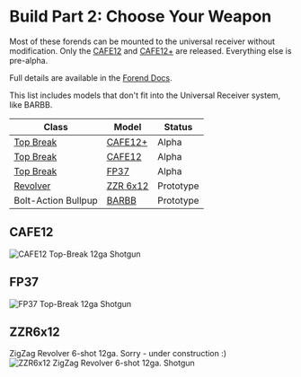 # Build Part 2: Choose Your Weapon

Most of these forends can be mounted to the universal receiver without
modification.
Only the [CAFE12](Forend/TopBreak_CAFE12/README.md) and
[CAFE12+](Forend/TopBreak_CAFE12+/README.md) are released.
Everything else is pre-alpha.

Full details are available in the [Forend Docs](README.md).

This list includes models that don't fit into the Universal Receiver system,
like BARBB.

| Class                                    | Model                                                  | Status    |
|------------------------------------------|--------------------------------------------------------|-----------|
| [Top Break](Forend/TopBreak.md) | [CAFE12+](Forend/TopBreak_CAFE12+/README.md)  | Alpha     |
| [Top Break](Forend/TopBreak.md) | [CAFE12](Forend/TopBreak_CAFE12/README.md)    | Alpha     |
| [Top Break](Forend/TopBreak.md) | [FP37](Forend/TopBreak_FP37/README.md)        | Alpha     |
| [Revolver](Forend/Revolver.md)  | [ZZR 6x12](Forend/Revolver_ZZR6x12/README.md) | Prototype |
| Bolt-Action Bullpup                      | [BARBB](BARBB/BARBB.md)                       | Prototype |


## CAFE12
![CAFE12 Top-Break 12ga Shotgun](Forend/TopBreak_CAFE12/Assembly_htmldoc.jpg)

## FP37
![FP37 Top-Break 12ga Shotgun](Forend/TopBreak_FP37/Assembly_htmldoc.jpg)

## ZZR6x12
ZigZag Revolver 6-shot 12ga. Sorry - under construction :)
![ZZR6x12 ZigZag Revolver 6-shot 12ga. Shotgun](Forend/Revolver_ZZR6x12/Assembly_htmldoc.jpg)

